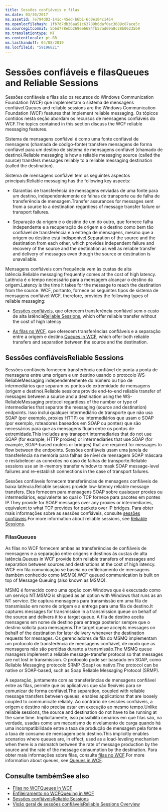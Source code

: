 ```yaml
---
title: Sessões confiáveis e filas
ms.date: 03/30/2017
ms.assetid: 7e794d03-141c-45ed-b6b1-6c0e104c1464
ms.openlocfilehash: 1fb7d7db36aa51c63789b6daf0ac3689c87ace5c
ms.sourcegitcommit: 5b6d778ebb269ee6684fb57ad69a8c28b06235b9
ms.translationtype: MT
ms.contentlocale: pt-BR
ms.lasthandoff: 04/08/2019
ms.locfileid: "59196821"
---
```

# <a name="queues-and-reliable-sessions"></a><span data-ttu-id="77e9f-102">Sessões confiáveis e filas</span><span class="sxs-lookup"><span data-stu-id="77e9f-102">Queues and Reliable Sessions</span></span>
<span data-ttu-id="77e9f-103">Sessões confiáveis e filas são os recursos do Windows Communication Foundation (WCF) que implementam o sistema de mensagens confiável.</span><span class="sxs-lookup"><span data-stu-id="77e9f-103">Queues and reliable sessions are the Windows Communication Foundation (WCF) features that implement reliable messaging.</span></span> <span data-ttu-id="77e9f-104">Os tópicos contidos nesta seção abordam os recursos de mensagens confiáveis do WCF.</span><span class="sxs-lookup"><span data-stu-id="77e9f-104">The topics contained in this section discuss the WCF reliable messaging features.</span></span>  
  
 <span data-ttu-id="77e9f-105">Sistema de mensagens confiável é como uma fonte confiável de mensagens (chamada de código-fonte) transfere mensagens de forma confiável para um destino de sistema de mensagens confiável (chamado de destino).</span><span class="sxs-lookup"><span data-stu-id="77e9f-105">Reliable messaging is how a reliable messaging source (called the source) transfers messages reliably to a reliable messaging destination (called the destination).</span></span>  
  
 <span data-ttu-id="77e9f-106">Sistema de mensagens confiável tem os seguintes aspectos principais:</span><span class="sxs-lookup"><span data-stu-id="77e9f-106">Reliable messaging has the following key aspects:</span></span>  
  
-   <span data-ttu-id="77e9f-107">Garantias de transferência de mensagens enviadas de uma fonte para um destino, independentemente de falhas de transporte ou de falha de transferência de mensagem.</span><span class="sxs-lookup"><span data-stu-id="77e9f-107">Transfer assurances for messages sent from a source to a destination regardless of message transfer failure or transport failures.</span></span>  
  
-   <span data-ttu-id="77e9f-108">Separação da origem e o destino de um do outro, que fornece falha independente e a recuperação de origem e o destino como bem tão confiável de transferência e a entrega de mensagens, mesmo que a origem ou destino está indisponível.</span><span class="sxs-lookup"><span data-stu-id="77e9f-108">Separation of the source and the destination from each other, which provides independent failure and recovery of the source and the destination as well as reliable transfer and delivery of messages even though the source or destination is unavailable.</span></span>  
  
 <span data-ttu-id="77e9f-109">Mensagens confiáveis com frequência vem às custas de alta latência.</span><span class="sxs-lookup"><span data-stu-id="77e9f-109">Reliable messaging frequently comes at the cost of high latency.</span></span> <span data-ttu-id="77e9f-110">Latência é o tempo necessário para a mensagem alcançar o destino da origem.</span><span class="sxs-lookup"><span data-stu-id="77e9f-110">Latency is the time it takes for the message to reach the destination from the source.</span></span> <span data-ttu-id="77e9f-111">WCF, portanto, fornece os seguintes tipos de sistema de mensagens confiável:</span><span class="sxs-lookup"><span data-stu-id="77e9f-111">WCF, therefore, provides the following types of reliable messaging:</span></span>  
  
-   <span data-ttu-id="77e9f-112">[Sessões confiáveis](../../../../docs/framework/wcf/feature-details/reliable-sessions.md), que oferecem transferência confiável sem o custo de alta latência</span><span class="sxs-lookup"><span data-stu-id="77e9f-112">[Reliable Sessions](../../../../docs/framework/wcf/feature-details/reliable-sessions.md), which offer reliable transfer without the cost of high latency</span></span>  
  
-   <span data-ttu-id="77e9f-113">[As filas no WCF](../../../../docs/framework/wcf/feature-details/queues-in-wcf.md), que oferecem transferências confiáveis e a separação entre a origem e destino.</span><span class="sxs-lookup"><span data-stu-id="77e9f-113">[Queues in WCF](../../../../docs/framework/wcf/feature-details/queues-in-wcf.md), which offer both reliable transfers and separation between the source and the destination.</span></span>  
  
## <a name="reliable-sessions"></a><span data-ttu-id="77e9f-114">Sessões confiáveis</span><span class="sxs-lookup"><span data-stu-id="77e9f-114">Reliable Sessions</span></span>  
 <span data-ttu-id="77e9f-115">Sessões confiáveis fornecem transferência confiável de ponta a ponta de mensagens entre uma origem e um destino usando o protocolo WS-ReliableMessaging independentemente do número ou tipo de intermediários que separam os pontos de extremidade de mensagens (origem e destino).</span><span class="sxs-lookup"><span data-stu-id="77e9f-115">Reliable sessions provide end-to-end reliable transfer of messages between a source and a destination using the WS-ReliableMessaging protocol regardless of the number or type of intermediaries that separate the messaging (source and destination) endpoints.</span></span> <span data-ttu-id="77e9f-116">Isso inclui qualquer intermediário de transporte que não usa SOAP (por exemplo, proxies HTTP) ou intermediários que usam o SOAP (por exemplo, roteadores baseados em SOAP ou pontes) que são necessários para que as mensagens fluam entre os pontos de extremidade.</span><span class="sxs-lookup"><span data-stu-id="77e9f-116">This includes any transport intermediaries that do not use SOAP (for example, HTTP proxies) or intermediaries that use SOAP (for example, SOAP-based routers or bridges) that are required for messages to flow between the endpoints.</span></span> <span data-ttu-id="77e9f-117">Sessões confiáveis usam uma janela de transferência na memória para falhas de nível de mensagem SOAP máscara e restabelecer as conexões no caso de falhas de transporte.</span><span class="sxs-lookup"><span data-stu-id="77e9f-117">Reliable sessions use an in-memory transfer window to mask SOAP message-level failures and re-establish connections in the case of transport failures.</span></span>  
  
 <span data-ttu-id="77e9f-118">Sessões confiáveis fornecem transferências de mensagens confiáveis de baixa latência.</span><span class="sxs-lookup"><span data-stu-id="77e9f-118">Reliable sessions provide low-latency reliable message transfers.</span></span> <span data-ttu-id="77e9f-119">Eles fornecem para mensagens SOAP sobre quaisquer proxies ou intermediários, equivalente ao qual o TCP fornece para pacotes em pontes IP.</span><span class="sxs-lookup"><span data-stu-id="77e9f-119">They provide for SOAP messages over any proxies or intermediaries, equivalent to what TCP provides for packets over IP bridges.</span></span> <span data-ttu-id="77e9f-120">Para obter mais informações sobre as sessões confiáveis, consulte [sessões confiáveis](../../../../docs/framework/wcf/feature-details/reliable-sessions.md).</span><span class="sxs-lookup"><span data-stu-id="77e9f-120">For more information about reliable sessions, see [Reliable Sessions](../../../../docs/framework/wcf/feature-details/reliable-sessions.md).</span></span>  
  
### <a name="queues"></a><span data-ttu-id="77e9f-121">Filas</span><span class="sxs-lookup"><span data-stu-id="77e9f-121">Queues</span></span>  
 <span data-ttu-id="77e9f-122">As filas no WCF fornecem ambas as transferências de confiáveis de mensagens e a separação entre origens e destinos às custas de alta latência.</span><span class="sxs-lookup"><span data-stu-id="77e9f-122">Queues in WCF provide both reliable transfers of messages and separation between sources and destinations at the cost of high latency.</span></span> <span data-ttu-id="77e9f-123">WCF em fila comunicação se baseia no enfileiramento de mensagens (também conhecido como MSMQ).</span><span class="sxs-lookup"><span data-stu-id="77e9f-123">WCF queued communication is built on top of Message Queuing (also known as MSMQ).</span></span>  
  
 <span data-ttu-id="77e9f-124">MSMQ é fornecido como uma opção com Windows que é executado como um serviço NT.</span><span class="sxs-lookup"><span data-stu-id="77e9f-124">MSMQ is shipped as an option with Windows that runs as an NT service.</span></span> <span data-ttu-id="77e9f-125">Ele captura mensagens para transmissão em uma fila de transmissão em nome de origem e a entrega para uma fila de destino.</span><span class="sxs-lookup"><span data-stu-id="77e9f-125">It captures messages for transmission in a transmission queue on behalf of the source and delivers it to a target queue.</span></span> <span data-ttu-id="77e9f-126">A fila de destino aceita mensagens em nome de destino para entrega posterior sempre que o destino solicita para mensagens.</span><span class="sxs-lookup"><span data-stu-id="77e9f-126">The target queue accepts messages on behalf of the destination for later delivery whenever the destination requests for messages.</span></span> <span data-ttu-id="77e9f-127">Os gerenciadores de fila do MSMQ implementam um protocolo de transferência de mensagens confiável, de modo que as mensagens não são perdidas durante a transmissão.</span><span class="sxs-lookup"><span data-stu-id="77e9f-127">The MSMQ queue managers implement a reliable message-transfer protocol so that messages are not lost in transmission.</span></span> <span data-ttu-id="77e9f-128">O protocolo pode ser baseado em SOAP, como Reliable Messaging protocolo SRMP (Soap) ou nativo.</span><span class="sxs-lookup"><span data-stu-id="77e9f-128">The protocol can be native or SOAP-based, such as Soap Reliable Messaging Protocol (SRMP).</span></span>  
  
 <span data-ttu-id="77e9f-129">A separação, juntamente com as transferências de mensagens confiável entre as filas, permite que os aplicativos que são flexíveis para se comunicar de forma confiável.</span><span class="sxs-lookup"><span data-stu-id="77e9f-129">The separation, coupled with reliable message transfers between queues, enables applications that are loosely coupled to communicate reliably.</span></span> <span data-ttu-id="77e9f-130">Ao contrário de sessões confiáveis, a origem e destino não precisa estar em execução ao mesmo tempo.</span><span class="sxs-lookup"><span data-stu-id="77e9f-130">Unlike reliable sessions, the source and destination do not have to be running at the same time.</span></span> <span data-ttu-id="77e9f-131">Implicitamente, isso possibilita cenários em que filas são, na verdade, usadas como um mecanismo de nivelamento de carga quando há uma incompatibilidade entre a taxa de produção de mensagem pela fonte e a taxa de consumo de mensagem pelo destino.</span><span class="sxs-lookup"><span data-stu-id="77e9f-131">This implicitly enables scenarios where queues are, in effect, used as a load-leveling mechanism when there is a mismatch between the rate of message production by the source and the rate of the message consumption by the destination.</span></span> <span data-ttu-id="77e9f-132">Para obter mais informações sobre filas, consulte [filas no WCF](../../../../docs/framework/wcf/feature-details/queues-in-wcf.md).</span><span class="sxs-lookup"><span data-stu-id="77e9f-132">For more information about queues, see [Queues in WCF](../../../../docs/framework/wcf/feature-details/queues-in-wcf.md).</span></span>  
  
## <a name="see-also"></a><span data-ttu-id="77e9f-133">Consulte também</span><span class="sxs-lookup"><span data-stu-id="77e9f-133">See also</span></span>

- [<span data-ttu-id="77e9f-134">Filas no WCF</span><span class="sxs-lookup"><span data-stu-id="77e9f-134">Queues in WCF</span></span>](../../../../docs/framework/wcf/feature-details/queues-in-wcf.md)
- [<span data-ttu-id="77e9f-135">Enfileiramento no WCF</span><span class="sxs-lookup"><span data-stu-id="77e9f-135">Queuing in WCF</span></span>](../../../../docs/framework/wcf/feature-details/queuing-in-wcf.md)
- [<span data-ttu-id="77e9f-136">Sessões confiáveis</span><span class="sxs-lookup"><span data-stu-id="77e9f-136">Reliable Sessions</span></span>](../../../../docs/framework/wcf/feature-details/reliable-sessions.md)
- [<span data-ttu-id="77e9f-137">Visão geral de sessões confiáveis</span><span class="sxs-lookup"><span data-stu-id="77e9f-137">Reliable Sessions Overview</span></span>](../../../../docs/framework/wcf/feature-details/reliable-sessions-overview.md)
